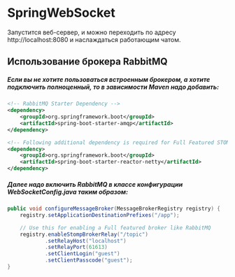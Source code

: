 # SpringWebSocket

Запустится веб-сервер, и можно переходить по адресу http://localhost:8080 и наслаждаться работающим чатом.

## Использование брокера RabbitMQ

##### Если вы не хотите пользоваться встроенным брокером, а хотите подключить полноценный, то в зависимости Maven надо добавить:

```xml
<!-- RabbitMQ Starter Dependency -->
<dependency>
    <groupId>org.springframework.boot</groupId>
    <artifactId>spring-boot-starter-amqp</artifactId>
</dependency>

<!-- Following additional dependency is required for Full Featured STOMP Broker Relay -->
<dependency>
    <groupId>org.springframework.boot</groupId>
    <artifactId>spring-boot-starter-reactor-netty</artifactId>
</dependency>
```

##### Далее надо включить RabbitMQ в классе конфигурации WebSocketConfig.java таким образом:

```java
public void configureMessageBroker(MessageBrokerRegistry registry) {
    registry.setApplicationDestinationPrefixes("/app");

    // Use this for enabling a Full featured broker like RabbitMQ
    registry.enableStompBrokerRelay("/topic")
            .setRelayHost("localhost")
            .setRelayPort(61613)
            .setClientLogin("guest")
            .setClientPasscode("guest");
}
```